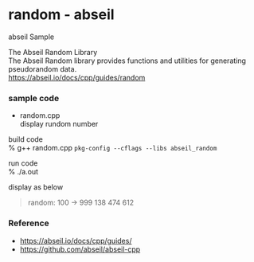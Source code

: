 random - abseil
===============

abseil Sample <br/>

The Abseil Random Library<br/>
The Abseil Random library provides functions and utilities for generating pseudorandom data.<br/>
https://abseil.io/docs/cpp/guides/random <br/>


### sample code
- random.cpp <br/>
display rundom number <br/>

build code <br/>
% g++ random.cpp `pkg-config --cflags --libs abseil_random`  <br/>

run code <br/>
% ./a.out <br/>

display as below <br/>
> random: 100 -> 999 
> 138
> 474
> 612

### Reference <br/>
- https://abseil.io/docs/cpp/guides/
- https://github.com/abseil/abseil-cpp

